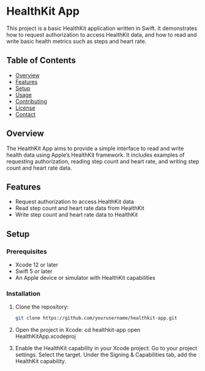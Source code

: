 # HealthKit App

This project is a basic HealthKit application written in Swift. It demonstrates how to request authorization to access HealthKit data, and how to read and write basic health metrics such as steps and heart rate.

## Table of Contents
- [Overview](#overview)
- [Features](#features)
- [Setup](#setup)
- [Usage](#usage)
- [Contributing](#contributing)
- [License](#license)
- [Contact](#contact)

## Overview
The HealthKit App aims to provide a simple interface to read and write health data using Apple’s HealthKit framework. It includes examples of requesting authorization, reading step count and heart rate, and writing step count and heart rate data.

## Features
- Request authorization to access HealthKit data
- Read step count and heart rate data from HealthKit
- Write step count and heart rate data to HealthKit

## Setup
### Prerequisites
- Xcode 12 or later
- Swift 5 or later
- An Apple device or simulator with HealthKit capabilities

### Installation
1. Clone the repository:
   ```sh
   git clone https://github.com/yourusername/healthkit-app.git


2. Open the project in Xcode:
   cd healthkit-app
open HealthKitApp.xcodeproj

3. Enable the HealthKit capability in your Xcode project:
Go to your project settings.
Select the target.
Under the Signing & Capabilities tab, add the HealthKit capability.

